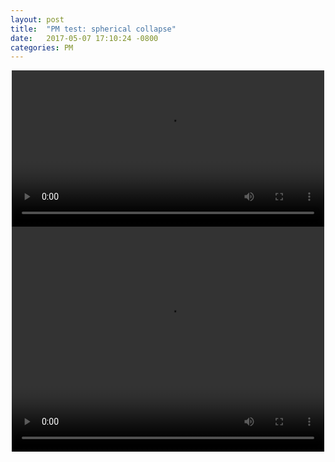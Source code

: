 ```yaml
---
layout: post
title:  "PM test: spherical collapse"
date:   2017-05-07 17:10:24 -0800
categories: PM
---
```




<div style="text-align: center">
<video src="{{ site.url }}assets/videos/PM_SC_NPG_density.mp4" width="500" height="250" controls preload> </video>
</div>

<div style="text-align: center">
<video src="{{ site.url }}assets/videos/PM_SC_NPG_potential.mp4" width="500" height="360" controls preload> </video>
</div>
